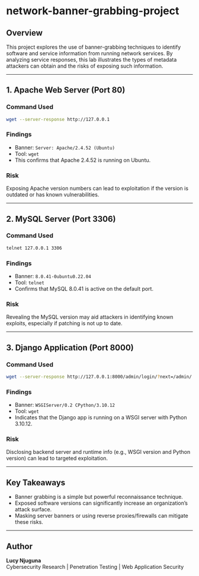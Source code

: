 # network-banner-grabbing-project

## Overview
This project explores the use of banner-grabbing techniques to identify software and service information from running network services. By analyzing service responses, this lab illustrates the types of metadata attackers can obtain and the risks of exposing such information.

---

## 1. Apache Web Server (Port 80)

### Command Used
```bash
wget --server-response http://127.0.0.1
```

### Findings
- Banner: `Server: Apache/2.4.52 (Ubuntu)`
- Tool: `wget`
- This confirms that Apache 2.4.52 is running on Ubuntu.

### Risk
Exposing Apache version numbers can lead to exploitation if the version is outdated or has known vulnerabilities.

---

## 2. MySQL Server (Port 3306)

### Command Used
```bash
telnet 127.0.0.1 3306
```

### Findings
- Banner: `8.0.41-0ubuntu0.22.04`
- Tool: `telnet`
- Confirms that MySQL 8.0.41 is active on the default port.

### Risk
Revealing the MySQL version may aid attackers in identifying known exploits, especially if patching is not up to date.

---

## 3. Django Application (Port 8000)

### Command Used
```bash
wget --server-response http://127.0.0.1:8000/admin/login/?next=/admin/
```

### Findings
- Banner: `WSGIServer/0.2 CPython/3.10.12`
- Tool: `wget`
- Indicates that the Django app is running on a WSGI server with Python 3.10.12.

### Risk
Disclosing backend server and runtime info (e.g., WSGI version and Python version) can lead to targeted exploitation.

---

## Key Takeaways
- Banner grabbing is a simple but powerful reconnaissance technique.
- Exposed software versions can significantly increase an organization’s attack surface.
- Masking server banners or using reverse proxies/firewalls can mitigate these risks.

---

## Author
**Lucy Njuguna**  
Cybersecurity Research | Penetration Testing | Web Application Security
